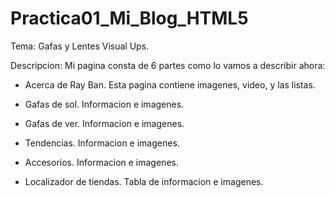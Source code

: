 # Practica01_Mi_Blog_HTML5

Tema: Gafas y Lentes Visual Ups.

Descripcion: Mi pagina consta de 6 partes como lo vamos a describir ahora:

- Acerca de Ray Ban. Esta pagina contiene imagenes, video, y las listas.

- Gafas de sol. Informacion e imagenes.

- Gafas de ver. Informacion e imagenes.

- Tendencias. Informacion e imagenes.

- Accesorios. Informacion e imagenes.

- Localizador de tiendas. Tabla de informacion e imagenes.




